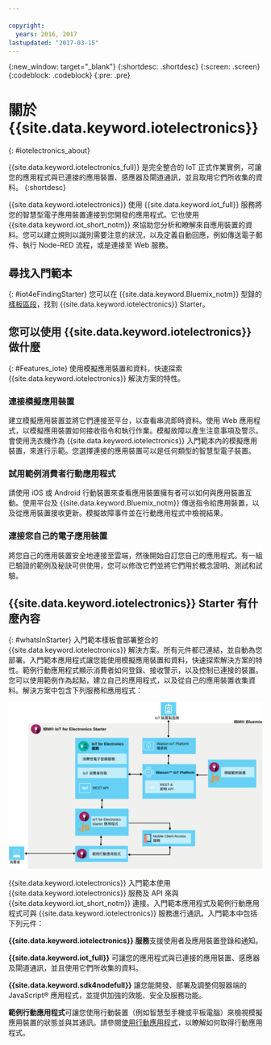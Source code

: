 ```yaml
---

copyright:
  years: 2016, 2017
lastupdated: "2017-03-15"
---
```


<!-- Common attributes used in the template are defined as follows: -->
{:new_window: target="\_blank"}
{:shortdesc: .shortdesc}
{:screen: .screen}
{:codeblock: .codeblock}
{:pre: .pre}

# 關於 {{site.data.keyword.iotelectronics}}
{: #iotelectronics_about}

{{site.data.keyword.iotelectronics_full}} 是完全整合的 IoT 正式作業實例，可讓您的應用程式與已連接的應用裝置、感應器及閘道通訊，並且取用它們所收集的資料。
{:shortdesc}

{{site.data.keyword.iotelectronics}} 使用 {{site.data.keyword.iot_full}} 服務將您的智慧型電子應用裝置連接到您開發的應用程式。它也使用 {{site.data.keyword.iot_short_notm}} 來協助您分析和瞭解來自應用裝置的資料。您可以建立規則以識別需要注意的狀況，以及定義自動回應，例如傳送電子郵件、執行 Node-RED 流程，或是連接至 Web 服務。

## 尋找入門範本
{: #iot4eFindingStarter}
您可以在 {{site.data.keyword.Bluemix_notm}} 型錄的[樣板區段](https://console.{DomainName}/catalog/starters/iot-for-electronics-starter/)，找到 {{site.data.keyword.iotelectronics}} Starter。

## 您可以使用 {{site.data.keyword.iotelectronics}} 做什麼
{: #Features_iote}
使用模擬應用裝置和資料，快速探索 {{site.data.keyword.iotelectronics}} 解決方案的特性。

### 連接模擬應用裝置
建立模擬應用裝置並將它們連接至平台，以查看串流即時資料。使用 Web 應用程式，以模擬應用裝置如何接收指令和執行作業。模擬故障以產生注意事項及警示。會使用洗衣機作為 {{site.data.keyword.iotelectronics}} 入門範本內的模擬應用裝置，來進行示範。您選擇連接的應用裝置可以是任何類型的智慧型電子裝置。

### 試用範例消費者行動應用程式
請使用 iOS 或 Android 行動裝置來查看應用裝置擁有者可以如何與應用裝置互動。使用平台及 {{site.data.keyword.Bluemix_notm}} 傳送指令給應用裝置，以及從應用裝置接收更新。模擬故障事件並在行動應用程式中檢視結果。

### 連接您自己的電子應用裝置
將您自己的應用裝置安全地連接至雲端，然後開始自訂您自己的應用程式。有一組已驗證的範例及秘訣可供使用，您可以修改它們並將它們用於概念證明、測試和試驗。

## {{site.data.keyword.iotelectronics}} Starter 有什麼內容
{: #whatsInStarter}
入門範本樣板會部署整合的 {{site.data.keyword.iotelectronics}} 解決方案。所有元件都已連結，並自動為您部署。入門範本應用程式讓您能使用模擬應用裝置和資料，快速探索解決方案的特性。範例行動應用程式顯示消費者如何登錄、接收警示，以及控制已連接的裝置。您可以使用範例作為起點，建立自己的應用程式，以及從自己的應用裝置收集資料。解決方案中包含下列服務和應用程式：

![{{site.data.keyword.iotelectronics}} 架構。主題本文中會說明此圖。](images/IoT4E_architecture.svg "{{site.data.keyword.iotelectronics}} 架構")

{{site.data.keyword.iotelectronics}} 入門範本使用 {{site.data.keyword.iotelectronics}} 服務及 API 來與 {{site.data.keyword.iot_short_notm}} 連接。入門範本應用程式及範例行動應用程式可與 {{site.data.keyword.iotelectronics}} 服務進行通訊。入門範本中包括下列元件：

**{{site.data.keyword.iotelectronics}} 服務**支援使用者及應用裝置登錄和通知。

**{{site.data.keyword.iot_full}}** 可讓您的應用程式與已連接的應用裝置、感應器及閘道通訊，並且使用它們所收集的資料。

**{{site.data.keyword.sdk4nodefull}}** 讓您能開發、部署及調整伺服器端的 JavaScript&reg; 應用程式，並提供加強的效能、安全及服務功能。

**範例行動應用程式**可讓您使用行動裝置（例如智慧型手機或平板電腦）來檢視模擬應用裝置的狀態並與其通訊。請參閱[使用行動應用程式](iotelectronics_config_mobile.html)，以瞭解如何取得行動應用程式。
